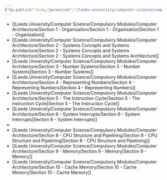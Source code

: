 ```yaml
---
{"dg-publish":true,"permalink":"/leeds-university/computer-science/compulsory-modules/computer-architecture/computer-architecture/","tags":["#Mandatory-Module"]}
---
```


- [[Leeds University/Computer Science/Compulsory Modules/Computer Architecture/Section 1 - Organisation/Section 1 - Organisation\|Section 1 - Organisation]]
- [[Leeds University/Computer Science/Compulsory Modules/Computer Architecture/Section 2 - Systems Concepts and Systems Architecture/Section 2 - Systems Concepts and Systems Architecture\|Section 2 - Systems Concepts and Systems Architecture]]
- [[Leeds University/Computer Science/Compulsory Modules/Computer Architecture/Section 3 - Number Systems/Section 3 - Number Systems\|Section 3 - Number Systems]]
- [[Leeds University/Computer Science/Compulsory Modules/Computer Architecture/Section 4 - Representing Numbers/Section 4 - Representing Numbers\|Section 4 - Representing Numbers]]
- [[Leeds University/Computer Science/Compulsory Modules/Computer Architecture/Section 5 - The Instruction Cycle/Section 5 - The Instruction Cycle\|Section 5 - The Instruction Cycle]]
- [[Leeds University/Computer Science/Compulsory Modules/Computer Architecture/Section 6 - System Interrupts/Section 6 - System Interrupts\|Section 6 - System Interrupts]]
- 
- [[Leeds University/Computer Science/Compulsory Modules/Computer Architecture/Section 8 - CPU Structure and Pipelining/Section 8 - CPU Structure and Pipelining\|Section 8 - CPU Structure and Pipelining]]
- [[Leeds University/Computer Science/Compulsory Modules/Computer Architecture/Section 9 - Memory/Section 9 - Memory\|Section 9 - Memory]]
- [[Leeds University/Computer Science/Compulsory Modules/Computer Architecture/Section 10 - Cache Memory/Section 10 - Cache Memory\|Section 10 - Cache Memory]]

